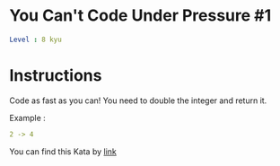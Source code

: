 # You Can't Code Under Pressure #1

```yaml
Level : 8 kyu
```



# Instructions
Code as fast as you can! You need to double the integer and return it.

Example :
```yaml
2 -> 4
```

You can find this Kata by [link](https://www.codewars.com/kata/53ee5429ba190077850011d4/train/java)